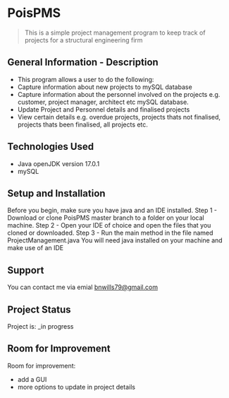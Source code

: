 # PoisPMS
> This is a simple project management program to keep track of projects for a structural engineering firm


## General Information - Description
- This program allows a user to do the following:
- Capture information about new projects to mySQL database
- Capture information about the personnel involved on the projects e.g. customer, project manager, architect etc mySQL database.
- Update Project and Personnel details and finalised projects
- View certain details e.g. overdue projects, projects thats not finalised, projects thats been finalised, all projects etc.


## Technologies Used
- Java openJDK version 17.0.1
- mySQL


## Setup and Installation
Before you begin, make sure you have java and an IDE installed.
Step 1 - Download or clone PoisPMS master branch to a folder on your local machine.
Step 2 - Open your IDE of choice and open the files that you cloned or downloaded.
Step 3 - Run the main method in the file named ProjectManagement.java
You will need java installed on your machine and make use of an IDE

## Support
You can contact me via emial bnwills79@gmail.com

## Project Status
Project is: _in progress


## Room for Improvement 
Room for improvement:
- add a GUI
- more options to update in project details
